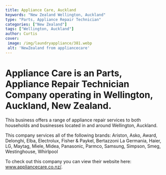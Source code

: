 ```yaml
---
title: Appliance Care, Auckland
keywords: "New Zealand Wellington, Auckland"
type: "Parts, Appliance Repair Technician"
categories: ["New Zealand"]
tags: ["Wellington, Auckland"]
author: Curtis
cover:
 image: /img/laundryappliance/381.webp
 alt: 'NewZealand from appliancecare'
---
```


# Appliance Care is an Parts, Appliance Repair Technician Company operating in Wellington, Auckland, New Zealand.

This business offers a range of appliance repair services to both households and businesses located in and around Wellington, Auckland.

This company services all of the following brands: Ariston, Asko, Award, Delonghi, Elba, Electrolux, Fisher & Paykel, Bertazzoni La Germania, Haier, LG, Maytag, Miele, Midea, Panasonic, Parmco, Samsung, Simpson, Smeg, Westinghouse, Whirlpool

To check out this company you can view their website here: www.appliancecare.co.nz/.
